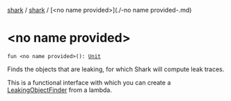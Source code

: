 [shark](../index.md) / [shark](index.md) / [&lt;no name provided&gt;](./-no name provided-.md)

# &lt;no name provided&gt;

`fun <no name provided>(): `[`Unit`](https://kotlinlang.org/api/latest/jvm/stdlib/kotlin/-unit/index.html)

Finds the objects that are leaking, for which Shark will compute
leak traces.

This is a functional interface with which you can create a [LeakingObjectFinder](-leaking-object-finder/index.md) from a lambda.

